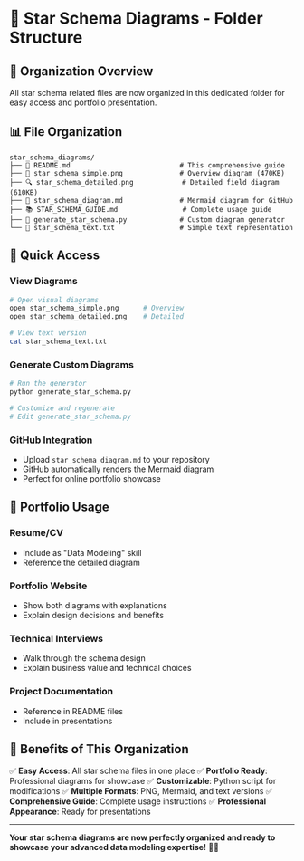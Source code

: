 # 📁 Star Schema Diagrams - Folder Structure

## 🎯 **Organization Overview**

All star schema related files are now organized in this dedicated folder for easy access and portfolio presentation.

## 📊 **File Organization**

```
star_schema_diagrams/
├── 📖 README.md                           # This comprehensive guide
├── 🎨 star_schema_simple.png              # Overview diagram (470KB)
├── 🔍 star_schema_detailed.png            # Detailed field diagram (610KB)
├── 📝 star_schema_diagram.md              # Mermaid diagram for GitHub
├── 📚 STAR_SCHEMA_GUIDE.md                # Complete usage guide
├── 🐍 generate_star_schema.py             # Custom diagram generator
└── 📄 star_schema_text.txt                # Simple text representation
```

## 🚀 **Quick Access**

### **View Diagrams**
```bash
# Open visual diagrams
open star_schema_simple.png      # Overview
open star_schema_detailed.png    # Detailed

# View text version
cat star_schema_text.txt
```

### **Generate Custom Diagrams**
```bash
# Run the generator
python generate_star_schema.py

# Customize and regenerate
# Edit generate_star_schema.py
```

### **GitHub Integration**
- Upload `star_schema_diagram.md` to your repository
- GitHub automatically renders the Mermaid diagram
- Perfect for online portfolio showcase

## 📱 **Portfolio Usage**

### **Resume/CV**
- Include as "Data Modeling" skill
- Reference the detailed diagram

### **Portfolio Website**
- Show both diagrams with explanations
- Explain design decisions and benefits

### **Technical Interviews**
- Walk through the schema design
- Explain business value and technical choices

### **Project Documentation**
- Reference in README files
- Include in presentations

## 🎯 **Benefits of This Organization**

✅ **Easy Access**: All star schema files in one place
✅ **Portfolio Ready**: Professional diagrams for showcase
✅ **Customizable**: Python script for modifications
✅ **Multiple Formats**: PNG, Mermaid, and text versions
✅ **Comprehensive Guide**: Complete usage instructions
✅ **Professional Appearance**: Ready for presentations

---

**Your star schema diagrams are now perfectly organized and ready to showcase your advanced data modeling expertise!** 🌟✨
